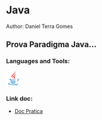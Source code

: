 
# Java
Author: Daniel Terra Gomes



## Prova Paradigma Java...


<h3 align="left">Languages and Tools:</h3>
<p align="left"> <a href="https://www.java.com" target="_blank"> <img src="https://raw.githubusercontent.com/devicons/devicon/master/icons/java/java-original.svg" alt="java" width="40" height="40"/> </a> </p>


<p align="center"><link src="https://docs.google.com/document/d/1AI1SpgRSWtFyzEyIi632853QLh1w9MqylhnPFuXqK_Q/edit?usp=sharing" alt="doc" /></p>



### Link doc:
- <a href="https://docs.google.com/document/d/1Au4vahpPN2jLwjsRNE6PQJTK0r2NaNat_XEvhqRgFVk/edit?usp=sharing" target="_blank">Doc Pratica</a>
